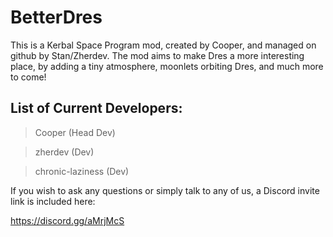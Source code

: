 # BetterDres

This is a Kerbal Space Program mod, created by Cooper, and managed on github by Stan/Zherdev.
The mod aims to make Dres a more interesting place, by adding a tiny atmosphere, moonlets orbiting Dres, and much more to come!

## List of Current Developers:

> Cooper (Head Dev)

> zherdev (Dev)

> chronic-laziness (Dev)

If you wish to ask any questions or simply talk to any of us, a Discord invite link is included here:

https://discord.gg/aMrjMcS
